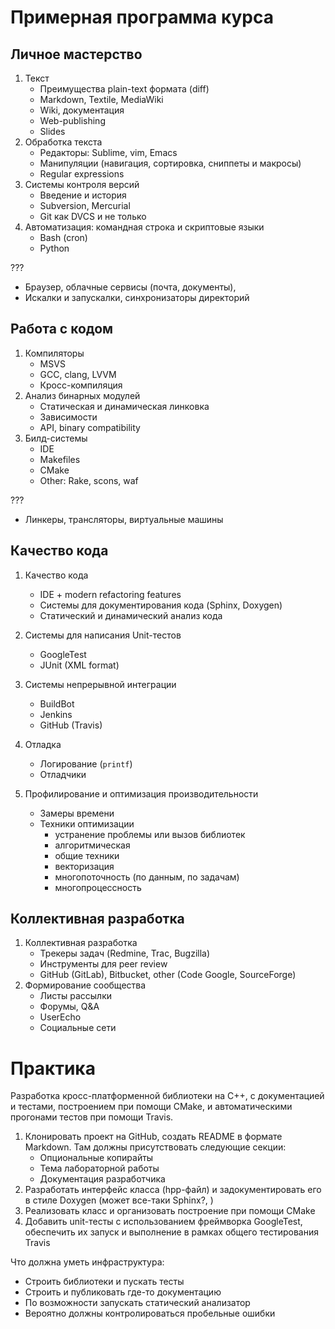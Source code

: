 # Примерная программа курса

## Личное мастерство

  01. Текст
      - Преимущества plain-text формата (diff)
      - Markdown, Textile, MediaWiki
      - Wiki, документация
      - Web-publishing
      - Slides
  01. Обработка текста
      - Редакторы: Sublime, vim, Emacs
      - Манипуляции (навигация, сортировка, сниппеты и макросы)
      - Regular expressions
  01. Системы контроля версий
      - Введение и история
      - Subversion, Mercurial
      - Git как DVCS и не только
  01. Автоматизация: командная строка и скриптовые языки
      - Bash (cron)
      - Python

???
  - Браузер, облачные сервисы (почта, документы), 
  - Искалки и запускалки, синхронизаторы директорий

## Работа с кодом

  01. Компиляторы
      - MSVS
      - GCC, clang, LVVM
      - Кросс-компиляция
  01. Анализ бинарных модулей
      - Статическая и динамическая линковка
      - Зависимости
      - API, binary compatibility
  01. Билд-системы
      - IDE
      - Makefiles
      - CMake
      - Other: Rake, scons, waf

???
  - Линкеры, трансляторы, виртуальные машины

## Качество кода

  01. Качество кода
      - IDE + modern refactoring features
      - Системы для документирования кода (Sphinx, Doxygen)
      - Статический и динамический анализ кода
  01. Системы для написания Unit-тестов
      - GoogleTest
      - JUnit (XML format)
  01. Системы непрерывной интеграции
      - BuildBot
      - Jenkins
      - GitHub (Travis)
  01. Отладка
      - Логирование (`printf`)
      - Отладчики

  01. Профилирование и оптимизация производительности
      - Замеры времени
      - Техники оптимизации
        - устранение проблемы или вызов библиотек
        - алгоритмическая
        - общие техники
        - векторизация
        - многопоточность (по данным, по задачам)
        - многопроцессность

## Коллективная разработка

  01. Коллективная разработка
      - Трекеры задач (Redmine, Trac, Bugzilla)
      - Инструменты для peer review
      - GitHub (GitLab), Bitbucket, other (Code Google, SourceForge)
  01. Формирование сообщества
      - Листы рассылки
      - Форумы, Q&A
      - UserEcho
      - Социальные сети

# Практика

Разработка кросс-платформенной библиотеки на С++, с документацией и тестами,
построением при помощи CMake, и автоматическими прогонами тестов при помощи 
Travis.

  01. Клонировать проект на GitHub, создать README в формате Markdown. Там 
      должны присутствовать следующие секции: 
      - Опциональные копирайты
      - Тема лабораторной работы
      - Документация разработчика
  01. Разработать интерфейс класса (hpp-файл) и задокументировать его в
      стиле Doxygen (может все-таки Sphinx?, )
  01. Реализовать класс и организовать построение при помощи CMake
  01. Добавить unit-тесты с использованием фреймворка GoogleTest, обеспечить их
      запуск и выполнение в рамках общего тестирования Travis

Что должна уметь инфраструктура:
  - Строить библиотеки и пускать тесты
  - Строить и публиковать где-то документацию
  - По возможности запускать статический анализатор
  - Вероятно должны контролироваться пробельные ошибки